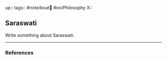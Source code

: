 up::
tags:: #note/boat🚤 #on/Philosophy
X:: 

## Saraswati

Write something about Saraswati. 

---

### References